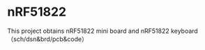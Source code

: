 # nRF51822
This project obtains nRF51822 mini board and nRF51822 keyboard（sch/dsn&amp;brd/pcb&amp;code）
